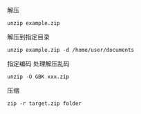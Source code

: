 解压

```shell
unzip example.zip
```

解压到指定目录

```shell
unzip example.zip -d /home/user/documents
```

指定编码 处理解压乱码

```shell
unzip -O GBK xxx.zip
```





压缩

```shell
zip -r target.zip folder
```
